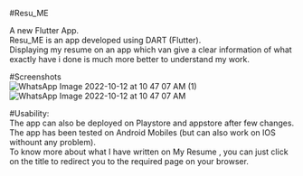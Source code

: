 #Resu_ME 

A new Flutter App.<br />
Resu_ME is an app developed using DART (Flutter). <br />
Displaying my resume on an app which van give a clear information of what exactly have i done is much more better to understand my work.

#Screenshots<br />
![WhatsApp Image 2022-10-12 at 10 47 07 AM (1)](https://user-images.githubusercontent.com/86582685/195257181-12c47153-ecde-40a3-9e07-6d727320ffa9.jpeg)<br />
![WhatsApp Image 2022-10-12 at 10 47 07 AM](https://user-images.githubusercontent.com/86582685/195257187-f458c227-86b7-4c2c-9ac7-98f8436f1d5d.jpeg)<br />

#Usability: <br />
The app can also be deployed on Playstore and appstore after few changes. <br />
The app has been tested on Android Mobiles (but can also work on IOS withount any problem).<br />
To know more about what I have written on My Resume , you can just click on the title to redirect you to the required page on your browser. <br />
